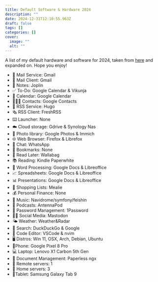 ```yaml
---
title: Default Software & Hardware 2024
description: ""
date: 2024-12-31T12:10:55.963Z
draft: false
tags: []
categories: []
cover:
  image: ""
  alt: ""
---
```


A list of my default hardware and software for 2024, taken from [here](https://kevquirk.com/blog/my-default-apps-at-the-end-of-2024) and expanded on. Hope you enjoy!

* 📨 Mail Service: Gmail
* 📮 Mail Client: Gmail
* 📝 Notes: Joplin
* ✅ To-Do: Google Calendar & Vikunja
* 📆 Calendar: Google Calendar
* 🙍🏻‍♂️ Contacts: Google Contacts
* 📖 RSS Service: Hugo
* 🗞️ RSS Client: FreshRSS
* ⌨️ Launcher: None
* ☁️ Cloud storage: Gdrive & Synology Nas
* 🌅 Photo library: Google Photos & Immich
* 🌐 Web Browser: Firefox & Librefox
* 💬 Chat: WhatsApp
* 🔖 Bookmarks: None
* 📑 Read Later: Wallabag
* 📚 Reading: Kindle Paperwhite
* 📜 Word Processing: Google Docs & Libreoffice
* 📈 Spreadsheets: Google Docs & Libreoffice
* 📊 Presentations: Google Docs & Libreoffice
* 🛒 Shopping Lists: Mealie
* 💰 Personal Finance: None
* 🎵 Music: Navidrome/symfony/feishin
* 🎤 Podcasts: AntennaPod
* 🔐 Password Management: 1Password
* 🤦‍♂️ Social Media: Mastodon
* 🌤️ Weather: Weather&Radar
* 🔎 Search: DuckDuckGo & Google
* 🧮 Code Editor: VSCode & nvim
* 🖥️ Distros: Win 11, OSX, Arch, Debian, Ubuntu
* 📱Phone: Google Pixel 8 Pro
* 💻 Laptop: Lenovo X1 Carbon 5th Gen
* 📜 Document Management: Paperless ngx
* 💾 Remote servers: 1
* 💾 Home servers: 3
* 📱Tablet: Samsung Galaxy Tab 9
